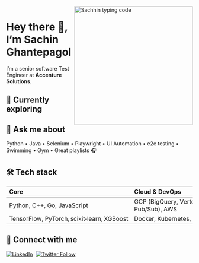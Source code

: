 <img align="right" alt="Sachhin typing code" src="https://github.com/bhav09/SachinGh17/blob/master/gif.gif" width="320"/>

# Hey there 👋, I’m Sachin Ghantepagol

I’m a senior software Test Engineer at **Accenture Solutions**.


## 🌱 Currently exploring




## 💬 Ask me about

Python • Java • Selenium • Playwright • UI Automation • e2e testing • Swimming • Gym • Great playlists 🎧



## 🛠️ Tech stack

| Core                                       | Cloud & DevOps                                               | MLOps                                                                  | Data & Viz                                    |
| :----------------------------------------- | :----------------------------------------------------------- | :--------------------------------------------------------------------- | :-------------------------------------------- |
| Python, C++, Go, JavaScript                | GCP (BigQuery, Vertex AI, Dataflow, Cloud Run, Pub/Sub), AWS | Kubeflow, MLflow, Vertex AI Pipelines, LangChain, LlamaIndex, Pinecone | SQL, BigQuery, Looker, Tableau, Power BI      |
| TensorFlow, PyTorch, scikit‑learn, XGBoost | Docker, Kubernetes, Terraform, CircleCI, GitHub Actions      | Weaviate, Elasticsearch, vector DBs                                    | Pandas, NumPy, Matplotlib, Streamlit, FastAPI |



## 🤝 Connect with me

[![LinkedIn](https://i.stack.imgur.com/gVE0j.png)](https://www.linkedin.com/in/sachinghanteppagol/)  [![Twitter Follow](https://img.shields.io/twitter/follow/SachinGh17?style=social)](https://x.com/sachinshetty_17)
